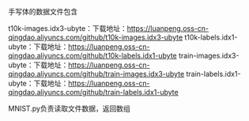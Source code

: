 手写体的数据文件包含

t10k-images.idx3-ubyte：下载地址：https://luanpeng.oss-cn-qingdao.aliyuncs.com/github/t10k-images.idx3-ubyte
t10k-labels.idx1-ubyte：下载地址：https://luanpeng.oss-cn-qingdao.aliyuncs.com/github/t10k-labels.idx1-ubyte
train-images.idx3-ubyte：下载地址：https://luanpeng.oss-cn-qingdao.aliyuncs.com/github/train-images.idx3-ubyte
train-labels.idx1-ubyte：下载地址：https://luanpeng.oss-cn-qingdao.aliyuncs.com/github/train-labels.idx1-ubyte


MNIST.py负责读取文件数据，返回数组
